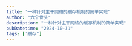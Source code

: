 ```yaml
---
title: "一种针对主干网络的缓存机制的简单实现"
author: "六个骨头"
description: "一种针对主干网络的缓存机制的简单实现"
pubDatetime: "2024-10-31"
tags: ["缓存"]
---
```

